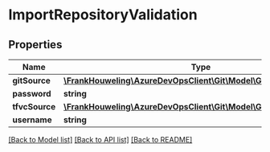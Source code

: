 # ImportRepositoryValidation

## Properties
Name | Type | Description | Notes
------------ | ------------- | ------------- | -------------
**gitSource** | [**\FrankHouweling\AzureDevOpsClient\Git\Model\GitImportGitSource**](GitImportGitSource.md) |  | [optional] 
**password** | **string** |  | [optional] 
**tfvcSource** | [**\FrankHouweling\AzureDevOpsClient\Git\Model\GitImportTfvcSource**](GitImportTfvcSource.md) |  | [optional] 
**username** | **string** |  | [optional] 

[[Back to Model list]](../README.md#documentation-for-models) [[Back to API list]](../README.md#documentation-for-api-endpoints) [[Back to README]](../README.md)


